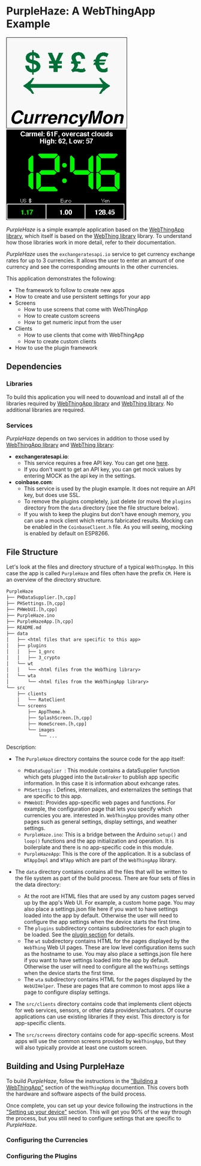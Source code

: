 
# PurpleHaze: A WebThingApp Example

![](doc/images/SplashScreen.png)
![](doc/images/HomeScreen.png)

*PurpleHaze* is a simple example application based on the [WebThingApp library](https://github.com/jpasqua/WebThingApp), which itself is based on the [WebThing library](https://github.com/jpasqua/WebThing) library. To understand how those libraries work in more detail, refer to their documentation.

*PurpleHaze* uses the `exchangeratesapi.io` service to get currency exchange rates for up to 3 currencies. It allows the user to enter an amount of one currency and see the corresponding amounts in the other currencies.
 

This application demonstrates the following:

* The framework to follow to create new apps
* How to create and use persistent settings for your app
* Screens
	* How to use screens that come with WebThingApp
	* How to create custom screens
	* How to get numeric input from the user
* Clients
	* How to use clients that come with WebThingApp
	* How to create custom clients
* How to use the plugin framework

## Dependencies

### Libraries

To build this application you will need to douwnload and install all of the libraries required by [WebThingApp library](https://github.com/jpasqua/WebThingApp) and [WebThing library](https://github.com/jpasqua/WebThing). No additional libraries are required.

### Services

*PurpleHaze* depends on two services in addition to those used by [WebThingApp library](https://github.com/jpasqua/WebThingApp) and [WebThing library](https://github.com/jpasqua/WebThing):

* **exchangeratesapi.io**:
	* This service requires a free API key. You can get one [here](https://manage.exchangeratesapi.io/signup).
	* If you don't want to get an API key, you can get mock values by entering MOCK as the api key in the settings. 
* **coinbase.com**:
	* This service is used by the plugin example. It does not require an API key, but does use SSL.
	* To remove the plugins completely, just delete (or move) the `plugins` directory from the `data` directory (see the file structure below).
	* If you wish to keep the plugins but don't have enough memory, you can use a mock client which returns fabricated results. Mocking can be enabled in the `CoinbaseClient.h` file. As you will seeing, mocking is enabled by default on ESP8266.

<a name="structure"></a>
## File Structure 

Let's look at the files and directory structure of a typical `WebThingApp`. In this case the app is called `PurpleHaze` and files often have the prefix `CM`. Here is an overview of the directory structure.

````
PurpleHaze
├── PHDataSupplier.[h,cpp]
├── PHSettings.[h,cpp]
├── PHWebUI.[h,cpp]
├── PurpleHaze.ino
├── PurpleHazeApp.[h,cpp]
├── README.md
├── data
│   ├── <html files that are specific to this app>
│   ├── plugins
│   │   ├── 1_gnrc
│   │   ├── 3_crypto
│   └── wt
│   │   └── <html files from the WebThing library>
│   └── wta
│       └── <html files from the WebThingApp library>
└── src
    ├── clients
    │   └── RateClient
    └── screens
        ├── AppTheme.h
        ├── SplashScreen.[h,cpp]
        ├── HomeScreen.[h,cpp]
        └── images
            └── ...
````

Description:

* The `PurpleHaze` directory contains the source code for the app itself:

	* `PHDataSupplier `: This module contains a dataSupplier function which gets plugged into the `DataBroker` to publish app specific information. In this case it is information about exhcange rates.
	* `PHSettings `: Defines, internalizes, and externalizes the settings that are specific to this app.
	* `PHWebUI`: Provides app-specific web pages and functions. For example, the configuration page that lets you specify which currencies you are. interested in. `WebThingApp` provides many other pages such as general settings, display settings, and weather settings.
	* `PurpleHaze.ino`: This is a bridge between the Arduino `setup()` and `loop()` functions and the app initialization and operation. It is boilerplate and there is no app-specific code in this module.
	* `PurpleHazeApp`: This is the core of the application. It is a subclass of `WTAppImpl` and `WTApp` which are part of the `WebThingApp` library.
* The `data` directory contains contains all the files that will be written to the file system as part of the build process. There are four sets of files in the data directory:

	* At the root are HTML files that are used by any custom pages served up by the app's Web UI. For example, a custom home page. You may also place a settings.json file here if you want to have settings loaded into the app by default. Otherwise the user will need to configure the app settings when the device starts the first time.
	* The `plugins` subdirectory contains subdirectories for each plugin to be loaded. See the [plugin section](#plugins) for details.
	* The `wt` subdirectory contains HTML for the pages displayed by the `WebThing` Web UI pages. These are low level configuration items such as the hostname to use. You may also place a settings.json file here if you want to have settings loaded into the app by default. Otherwise the user will need to configure all the `WebThings` settings when the device starts the first time.
	* The `wta` subdirectory contains HTML for the pages displayed by the `WebUIHelper`. These are pages that are common to most apps like a page to configure display settings.

* The `src/clients` directory contains code that implements client objects for web services, sensors, or other data providers/actuators. Of course applications can use existing libraries if they exist. This directory is for app-specific clients.

* The `src/screens` directory contains code for app-specific screens. Most apps will use the common screens provided by `WebThingApp`, but they will also typically provide at least one custom screen.

## Building and Using PurpleHaze

To build *PurpleHaze*, follow the instructions in the ["Building a WebThingApp"](../../README.md#building) section of the `WebThingApp` documention. This covers both the hardware and software aspects of the build process.

Once complete, you can set up your device following the instructions in the ["Setting up your device"](../../README.md#preparation) section. This will get you 90% of the way through the process, but you still need to configure settings that are specific to *PurpleHaze*.

### Configuring the Currencies

### Configuring the Plugins